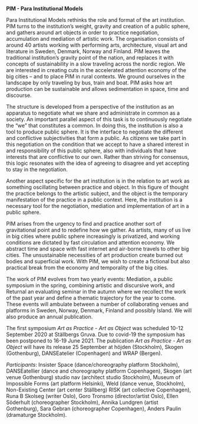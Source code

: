 **PIM - Para Institutional Models**

Para Institutional Models rethinks the role and format of the art institution. PIM turns
to the institution’s weight, gravity and creation of a public sphere, and gathers around art
objects in order to practice negotiation, accumulation and mediation of artistic work. The
organisation consists of around 40 artists working with performing arts, architecture, visual
art and literature in Sweden, Denmark, Norway and Finland.
PIM leaves the traditional institution’s gravity point of the nation, and replaces it with
concepts of sustainability in a slow traveling across the nordic region. We are interested in
creating cuts in the accelerated attention economy of the big cities – and to place PIM in
rural contexts. We ground ourselves in the landscape by only traveling by bus, train and
boat. PIM asks how art production can be sustainable and allows sedimentation in space,
time and discourse.

The structure is developed from a perspective of the institution as an apparatus to
negotiate what we share and administrate in common as a society. An important parallel
aspect of this task is to continuously negotiate the “we” that constitutes a common. 
In doing this, the institution is also a tool to produce public sphere. It is the interface to
negotiate the different and conflictive subjectivities that form a public. As citizens we take
part in this negotiation on the condition that we accept to have a shared interest in and
responsibility of this public sphere, also with individuals that have interests that are
conflictive to our own. Rather than striving for consensus, this logic resonates with the idea
of agreeing to disagree and yet accepting to stay in the negotiation. 

Another aspect specific for the art institution is in the relation to art work as something
oscillating between practice and object. In this figure of thought the practice belongs to the
artistic subject, and the object is the temporary manifestation of the practice in a public
context. Here, the institution is a necessary tool for the negotiation, mediation and
implementation of art in a public sphere.

PIM arises from the urgency to find and practice another sort of gravitational point and to
redefine how we gather. As artists, many of us live in big cities where public sphere
increasingly is privatized, and working conditions are dictated by fast circulation and
attention economy. We abstract time and space with fast internet and air-borne travels to
other big cities. The unsustainable necessities of art production create burned out bodies
and superficial work. With PIM, we wish to create a fictional but also practical break from
the economy and temporality of the big cities.

The work of PIM evolves from two yearly events: Mediation, a public symposium in the
spring, combining artistic and discursive work, and Returnal an evaluating seminar in the
autumn where we recollect the work of the past year and define a thematic trajectory for
the year to come. These events will ambulate between a number of collaborating venues
and platforms in Sweden, Norway, Denmark, Finland and possibly Island. We will also
produce an annual publication.

The first symposium *Art as Practice - Art as Object* was scheduled 10-12 September 2020 at Ställbergs Gruva. Due to covid-19 the symposium has been postponed to 16-19 June 2021.
The publication *Art as Practice - Art as Object* will have its release 25 September at höjden (Stockholm), Skogen (Gothenburg), DANSEatelier (Copenhagen) and WRAP (Bergen).

*Participants*: Insister Space (dance/choreography platform Stockholm),
DANSEatellier (dance and choreography platform Copenhagen), Skogen (art venue
Gothenburg) studio nav (architect studio Stockholm), Museum of Impossible Forms (art
platform Helsinki), Weld (dance venue, Stockholm), Non-Existing Center (art center
Ställberg) RISK (art collective Copenhagen), Runa B Skolseg (writer Oslo), Goro Tronsmo
(director/artist Oslo), Ellen Söderhult (choreographer Stockholm), Annika Lundgren (artist
Gothenburg), Sara Gebran (choreographer Copenhagen), Anders Paulin (dramaturge
Stockholm).
